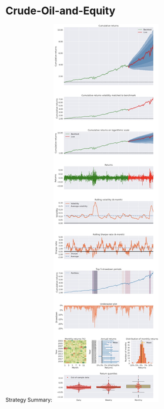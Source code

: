 # Crude-Oil-and-Equity
Strategy Summary:
![Image](https://github.com/EM51641/Crude-Oil-and-Equity/blob/main/Summary_pyfolio.jpg)
